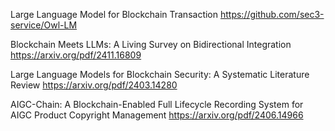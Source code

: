 Large Language Model for Blockchain Transaction   https://github.com/sec3-service/Owl-LM 

Blockchain Meets LLMs: A Living Survey on Bidirectional Integration   https://arxiv.org/pdf/2411.16809

Large Language Models for Blockchain Security:
A Systematic Literature Review   https://arxiv.org/pdf/2403.14280

AIGC-Chain: A Blockchain-Enabled Full Lifecycle
Recording System for AIGC Product Copyright
Management
   https://arxiv.org/pdf/2406.14966
